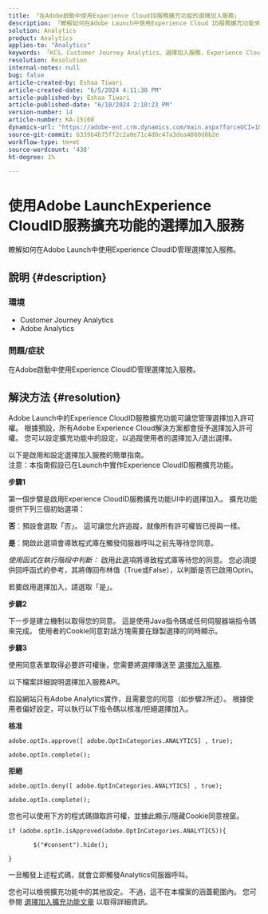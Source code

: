 ```yaml
---
title: 「在Adobe啟動中使用Experience CloudID服務擴充功能的選擇加入服務」
description: 「瞭解如何在Adobe Launch中使用Experience Cloud ID服務擴充功能來選擇加入服務。」
solution: Analytics
product: Analytics
applies-to: "Analytics"
keywords: 「KCS、Customer Journey Analytics、選擇加入服務、Experience CloudID服務擴充功能、AdobeLaunch、Adobe Analytics」
resolution: Resolution
internal-notes: null
bug: false
article-created-by: Eshaa Tiwari
article-created-date: "6/5/2024 4:11:30 PM"
article-published-by: Eshaa Tiwari
article-published-date: "6/10/2024 2:10:23 PM"
version-number: 14
article-number: KA-15108
dynamics-url: "https://adobe-ent.crm.dynamics.com/main.aspx?forceUCI=1&pagetype=entityrecord&etn=knowledgearticle&id=c222da42-5623-ef11-840b-6045bd026dc7"
source-git-commit: b339b4b75ff2c2a0e71c4d0c47a3dea4860d8b2e
workflow-type: tm+mt
source-wordcount: '438'
ht-degree: 1%

---
```


# 使用Adobe LaunchExperience CloudID服務擴充功能的選擇加入服務


瞭解如何在Adobe Launch中使用Experience CloudID管理選擇加入服務。

## 說明 {#description}


### 環境

- Customer Journey Analytics
- Adobe Analytics


### 問題/症狀

在Adobe啟動中使用Experience CloudID管理選擇加入服務。


## 解決方法 {#resolution}


Adobe Launch中的Experience CloudID服務擴充功能可讓您管理選擇加入許可權。 根據預設，所有Adobe Experience Cloud解決方案都會授予選擇加入許可權。 您可以設定擴充功能中的設定，以追蹤使用者的選擇加入/退出選擇。

以下是啟用和設定選擇加入服務的簡單指南。
<br>注意：本指南假設已在Launch中實作Experience CloudID服務擴充功能。<br>


<b>步驟1</b>

第一個步驟是啟用Experience CloudID服務擴充功能UI中的選擇加入。 擴充功能提供下列三個初始選項：

<b>否</b>：預設會選取「否」。 這可讓您允許追蹤，就像所有許可權皆已授與一樣。

<b>是</b>：開啟此選項會導致程式庫在觸發伺服器呼叫之前先等待您同意。

*使用函式在執行階段中判斷：* 啟用此選項將導致程式庫等待您的同意。 您必須提供回呼函式的參考，其將傳回布林值（True或False），以判斷是否已啟用Optin。

若要啟用選擇加入，請選取「是」。

<b>步驟2</b>

下一步是建立機制以取得您的同意。 這是使用Java指令碼或任何伺服器端指令碼來完成。 使用者的Cookie同意對話方塊需要在錄製選擇的同時顯示。

<b>步驟3</b>

使用同意表單取得必要許可權後，您需要將選擇傳送至 [選擇加入服務](https://experienceleague.adobe.com/docs/id-service/using/implementation/opt-in-service/launch.html).

以下檔案詳細說明選擇加入服務API。

假設網站只有Adobe Analytics實作，且需要您的同意（如步驟2所述）。 根據使用者偏好設定，可以執行以下指令碼以核准/拒絕選擇加入。

<b>核准</b>


```
adobe.optIn.approve([ adobe.OptInCategories.ANALYTICS] , true);

adobe.optIn.complete();
```


<b>拒絕</b>


```
adobe.optIn.deny([ adobe.OptInCategories.ANALYTICS] , true);

adobe.optIn.complete();
```


您也可以使用下方的程式碼擷取許可權，並據此顯示/隱藏Cookie同意視窗。


```
if (adobe.optIn.isApproved(adobe.OptInCategories.ANALYTICS)){

       $("#consent").hide();

}
```


一旦觸發上述程式碼，就會立即觸發Analytics伺服器呼叫。

您也可以檢視擴充功能中的其他設定。 不過，這不在本檔案的涵蓋範圍內。 您可參閱 [選擇加入擴充功能文章](https://experienceleague.adobe.com/docs/id-service/using/implementation/opt-in-service/launch.html) 以取得詳細資訊。
